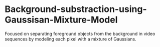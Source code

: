 # Background-substraction-using-Gaussisan-Mixture-Model
Focused on separating foreground objects from the background in video sequences by modeling each pixel with a mixture of Gaussians.
